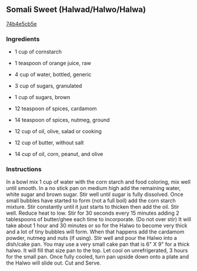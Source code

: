 ## Somali Sweet (Halwad/Halwo/Halwa)

[74b4e5cb5e](http://www.food.com/recipe/somali-sweet-halwad-halwo-halwa-456141)

### Ingredients

 - 1 cup of cornstarch

 - 1 teaspoon of orange juice, raw

 - 4 cup of water, bottled, generic

 - 3 cup of sugars, granulated

 - 1 cup of sugars, brown

 - 12 teaspoon of spices, cardamom

 - 14 teaspoon of spices, nutmeg, ground

 - 12 cup of oil, olive, salad or cooking

 - 12 cup of butter, without salt

 - 14 cup of oil, corn, peanut, and olive

### Instructions

In a bowl mix 1 cup of water with the corn starch and food coloring, mix well until smooth. In a no stick pan on medium high add the remaining water, white sugar and brown sugar. Stir well until sugar is fully dissolved. Once small bubbles have started to form (not a full boil) add the corn starch mixture. Stir constantly until it just starts to thicken then add the oil. Stir well. Reduce heat to low. Stir for 30 seconds every 15 minutes adding 2 tablespoons of butter/ghee each time to incorporate. (Do not over stir) It will take about 1 hour and 30 minutes or so for the Halwo to become very thick and a lot of tiny bubbles will form. When that happens add the cardamom powder, nutmeg and nuts (if using). Stir well and pour the Halwo into a dish/cake pan. You may use a very small cake pan that is 6" X 9" for a thick halwo. It will fill that size pan to the top. Let cool on unrefrigerated, 3 hours for the small pan. Once fully cooled, turn pan upside down onto a plate and the Halwo will slide out. Cut and Serve.